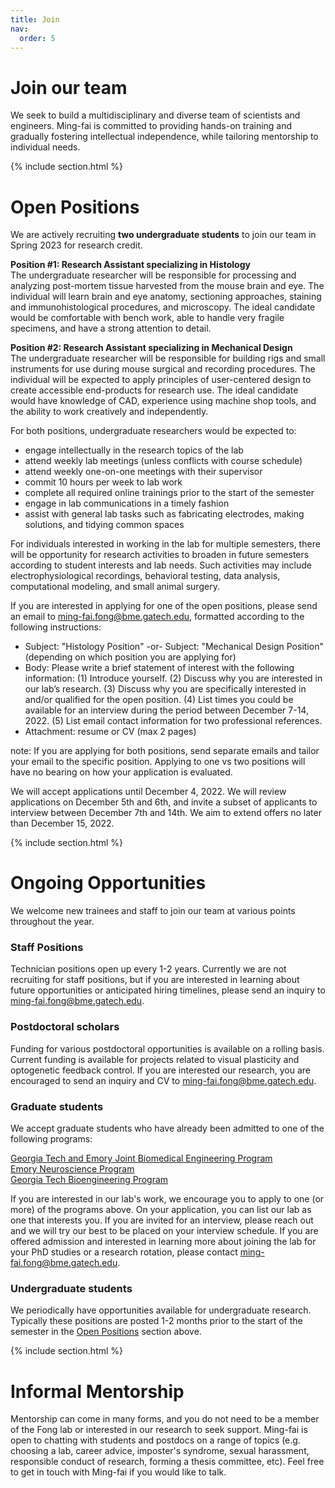 ```yaml
---
title: Join
nav:
  order: 5
---
```


# <i class="fas fa-hands-helping"></i>Join our team

We seek to build a multidisciplinary and diverse team of scientists and engineers.  Ming-fai is committed to providing hands-on training and gradually fostering intellectual independence, while tailoring mentorship to individual needs.

{% include section.html %}

# Open Positions

We are actively recruiting **two undergraduate students** to join our team in Spring 2023 for research credit.

**Position #1: Research Assistant specializing in Histology**
<br>
The undergraduate researcher will be responsible for processing and analyzing post-mortem tissue harvested from the mouse brain and eye.  The individual will learn brain and eye anatomy, sectioning approaches, staining and immunohistological procedures, and microscopy.  The ideal candidate would be comfortable with bench work, able to handle very fragile specimens, and have a strong attention to detail.

**Position #2: Research Assistant specializing in Mechanical Design**
<br>
The undergraduate researcher will be responsible for building rigs and small instruments for use during mouse surgical and recording procedures.  The individual will be expected to apply principles of user-centered design to create accessible end-products for research use.  The ideal candidate would have knowledge of CAD, experience using machine shop tools, and the ability to work creatively and independently.

For both positions, undergraduate researchers would be expected to:
-	engage intellectually in the research topics of the lab
-	attend weekly lab meetings (unless conflicts with course schedule)
-	attend weekly one-on-one meetings with their supervisor
-	commit 10 hours per week to lab work
-	complete all required online trainings prior to the start of the semester
-	engage in lab communications in a timely fashion
-	assist with general lab tasks such as fabricating electrodes, making solutions, and tidying common spaces

For individuals interested in working in the lab for multiple semesters, there will be opportunity for research activities to broaden in future semesters according to student interests and lab needs.  Such activities may include electrophysiological recordings, behavioral testing, data analysis, computational modeling, and small animal surgery.

If you are interested in applying for one of the open positions, please send an email to [ming-fai.fong@bme.gatech.edu](mailto:ming-fai.fong@bme.gatech.edu), formatted according to the following instructions:
-	Subject: "Histology Position" -or- Subject: "Mechanical Design Position" (depending on which position you are applying for)
-	Body: Please write a brief statement of interest with the following information: (1) Introduce yourself. (2) Discuss why you are interested in our lab’s research. (3) Discuss why you are specifically interested in and/or qualified for the open position. (4) List times you could be available for an interview during the period between December 7-14, 2022. (5) List email contact information for two professional references.
-	Attachment: resume or CV (max 2 pages)

note: If you are applying for both positions, send separate emails and tailor your email to the specific position.  Applying to one vs two positions will have no bearing on how your application is evaluated.

We will accept applications until December 4, 2022.  We will review applications on December 5th and 6th, and invite a subset of applicants to interview between December 7th and 14th.  We aim to extend offers no later than December 15, 2022.



{% include section.html %}


# Ongoing Opportunities
We welcome new trainees and staff to join our team at various points throughout the year.

### Staff Positions
Technician positions open up every 1-2 years.  Currently we are not recruiting for staff positions, but if you are interested in learning about future opportunities or anticipated hiring timelines, please send an inquiry to [ming-fai.fong@bme.gatech.edu](mailto:ming-fai.fong@bme.gatech.edu).

### Postdoctoral scholars
Funding for various postdoctoral opportunities is available on a rolling basis.  Current funding is available for projects related to visual plasticity and optogenetic feedback control.  If you are interested our research, you are encouraged to send an inquiry and CV to [ming-fai.fong@bme.gatech.edu](mailto:ming-fai.fong@bme.gatech.edu).

### Graduate students
We accept graduate students who have already been admitted to one of the following programs: 

[Georgia Tech and Emory Joint Biomedical Engineering Program](https://bme.gatech.edu/bme/georgia-tech-emory-bme-phd-program) <br>
[Emory Neuroscience Program](https://biomed.emory.edu/PROGRAM_SITES/NS/) <br>
[Georgia Tech Bioengineering Program](https://bioengineering.gatech.edu/)

If you are interested in our lab's work, we encourage you to apply to one (or more) of the programs above.  On your application, you can list our lab as one that interests you.  If you are invited for an interview, please reach out and we will try our best to be placed on your interview schedule.  If you are offered admission and interested in learning more about joining the lab for your PhD studies or a research rotation, please contact [ming-fai.fong@bme.gatech.edu](mailto:ming-fai.fong@bme.gatech.edu).

### Undergraduate students
We periodically have opportunities available for undergraduate research.  Typically these positions are posted 1-2 months prior to the start of the semester in the [Open Positions](#open-positions) section above.

{% include section.html %}

# Informal Mentorship

Mentorship can come in many forms, and you do not need to be a member of the Fong lab or interested in our research to seek support.  Ming-fai is open to chatting with students and postdocs on a range of topics (e.g. choosing a lab, career advice, imposter's syndrome, sexual harassment, responsible conduct of research, forming a thesis committee, etc).  Feel free to get in touch with Ming-fai if you would like to talk.
